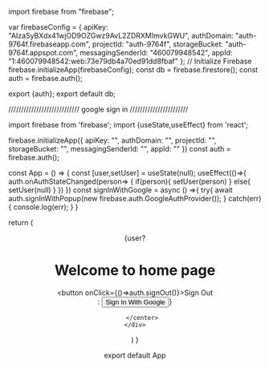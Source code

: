 import firebase from "firebase";

var firebaseConfig = {
    apiKey: "AIzaSyBXdx41wjOD9OZGwz9AvL2ZDRXMImvkGWU",
    authDomain: "auth-9764f.firebaseapp.com",
    projectId: "auth-9764f",
    storageBucket: "auth-9764f.appspot.com",
    messagingSenderId: "460079948542",
    appId: "1:460079948542:web:73e79db4a70ed91dd8fbaf"
  };
  // Initialize Firebase
  firebase.initializeApp(firebaseConfig);
  const db = firebase.firestore();
  const auth = firebase.auth();

  export {auth};
  export default db;



//////////////////////////// google sign in ///////////////////////

import firebase from 'firebase';
import {useState,useEffect} from 'react';

firebase.initializeApp({
  apiKey: "",
    authDomain: "",
    projectId: "",
    storageBucket: "",
    messagingSenderId: "",
    appId: ""
})
const auth = firebase.auth();

const App = () => {
  const [user,setUser] = useState(null);
useEffect(()=>{
  auth.onAuthStateChanged(person=> {
    if(person){
      setUser(person)
    }
    else{
      setUser(null)
    }
  })
})
const signInWithGoogle = async () =>{
  try{
    await auth.signInWithPopup(new firebase.auth.GoogleAuthProvider());
  }
  catch(err){
    console.log(err);
  }
}

  return (
    <div>
        <center>
          {user?
          <div>
           <h1>Welcome to home page </h1>
          <button onClick={()=>auth.signOut()}>Sign Out</button>
          </div>
          :
          <button onClick={signInWithGoogle}>Sign In With Google</button>}
          
        </center>
    </div>
  )
}

export default App
